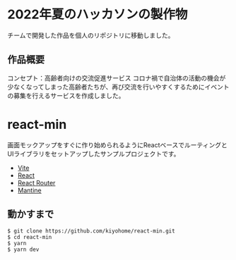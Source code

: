 # 2022年夏のハッカソンの製作物
チームで開発した作品を個人のリポジトリに移動しました。

## 作品概要
コンセプト：高齢者向けの交流促進サービス
コロナ禍で自治体の活動の機会が少なくなってしまった高齢者たちが、再び交流を行いやすくするためにイベントの募集を行えるサービスを作成しました。

# react-min

画面モックアップをすぐに作り始められるようにReactベースでルーティングとUIライブラリをセットアップしたサンプルプロジェクトです。

- [Vite](https://vitejs.dev/)
- [React](https://ja.reactjs.org/)
- [React Router](https://reactrouter.com/en/main)
- [Mantine](https://mantine.dev/)

## 動かすまで

```
$ git clone https://github.com/kiyohome/react-min.git
$ cd react-min
$ yarn
$ yarn dev
```
